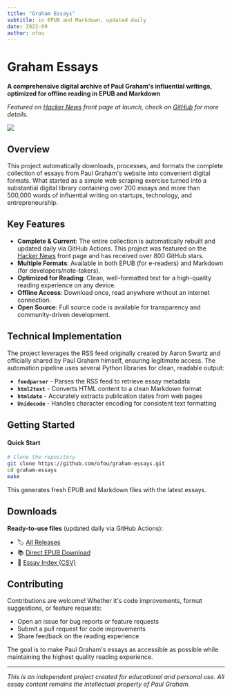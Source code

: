 ```yaml
---
title: "Graham Essays"
subtitle: in EPUB and Markdown, updated daily
date: 2022-09
author: ofou
---
```


# Graham Essays

**A comprehensive digital archive of Paul Graham's influential writings,
optimized for offline reading in EPUB and Markdown**

_Featured on [Hacker News] front page at launch, check on [GitHub] for more details._

![](https://camo.githubusercontent.com/1236301ee0359b33ae094772ab6482124bd9678ff51e327aba275d0b1fd805a3/68747470733a2f2f36342e6d656469612e74756d626c722e636f6d2f74756d626c725f6c69347032326a45544231717a367071696f315f3530302e706e67)

[GitHub]: https://github.com/ofou/graham-essays

## Overview

This project automatically downloads, processes, and formats the complete
collection of essays from Paul Graham's website into convenient digital formats.
What started as a simple web scraping exercise turned into a substantial digital
library containing over 200 essays and more than 500,000 words of influential
writing on startups, technology, and entrepreneurship.

<!-- more -->


## Key Features

- **Complete & Current**: The entire collection is automatically rebuilt and
  updated daily via GitHub Actions. This project was featured on the [Hacker
  News] front page and has received over 800 GitHub stars.
- **Multiple Formats**: Available in both EPUB (for e-readers) and Markdown (for
  developers/note-takers).
- **Optimized for Reading**: Clean, well-formatted text for a high-quality
  reading experience on any device.
- **Offline Access**: Download once, read anywhere without an internet
  connection.
- **Open Source**: Full source code is available for transparency and
  community-driven development.

[Hacker News]: https://news.ycombinator.com/item?id=32465435

## Technical Implementation

The project leverages the RSS feed originally created by Aaron Swartz and
officially shared by Paul Graham himself, ensuring legitimate access. The
automation pipeline uses several Python libraries for clean, readable output:

- **`feedparser`** - Parses the RSS feed to retrieve essay metadata
- **`html2text`** - Converts HTML content to a clean Markdown format
- **`htmldate`** - Accurately extracts publication dates from web pages
- **`Unidecode`** - Handles character encoding for consistent text formatting

## Getting Started

#### Quick Start

```bash
# Clone the repository
git clone https://github.com/ofou/graham-essays.git
cd graham-essays
make
```

This generates fresh EPUB and Markdown files with the latest essays.

## Downloads

**Ready-to-use files** (updated daily via GitHub Actions):

- 🏷️ [All Releases](https://github.com/ofou/graham-essays/releases)
- 📚
  [Direct EPUB Download](https://github.com/ofou/graham-essays/releases/download/latest/graham.epub)
- 📄
  [Essay Index (CSV)](https://github.com/ofou/graham-essays/releases/download/latest/essays.csv)

## Contributing

Contributions are welcome! Whether it's code improvements, format suggestions,
or feature requests:

- Open an issue for bug reports or feature requests
- Submit a pull request for code improvements
- Share feedback on the reading experience

The goal is to make Paul Graham's essays as accessible as possible while
maintaining the highest quality reading experience.

---

_This is an independent project created for educational and personal use. All
essay content remains the intellectual property of Paul Graham._

